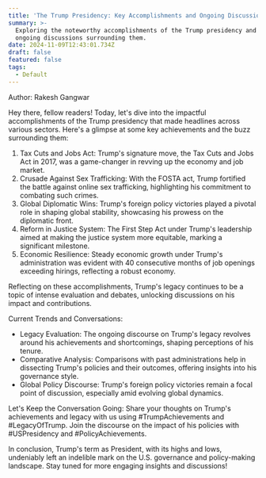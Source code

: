 ```yaml
---
title: 'The Trump Presidency: Key Accomplishments and Ongoing Discussions'
summary: >-
  Exploring the noteworthy accomplishments of the Trump presidency and the
  ongoing discussions surrounding them.
date: 2024-11-09T12:43:01.734Z
draft: false
featured: false
tags:
  - Default
---
```


Author: Rakesh Gangwar

Hey there, fellow readers! Today, let's dive into the impactful accomplishments of the Trump presidency that made headlines across various sectors. Here's a glimpse at some key achievements and the buzz surrounding them:

1. Tax Cuts and Jobs Act: Trump's signature move, the Tax Cuts and Jobs Act in 2017, was a game-changer in revving up the economy and job market.
2. Crusade Against Sex Trafficking: With the FOSTA act, Trump fortified the battle against online sex trafficking, highlighting his commitment to combating such crimes.
3. Global Diplomatic Wins: Trump's foreign policy victories played a pivotal role in shaping global stability, showcasing his prowess on the diplomatic front.
4. Reform in Justice System: The First Step Act under Trump's leadership aimed at making the justice system more equitable, marking a significant milestone.
5. Economic Resilience: Steady economic growth under Trump's administration was evident with 40 consecutive months of job openings exceeding hirings, reflecting a robust economy.

Reflecting on these accomplishments, Trump's legacy continues to be a topic of intense evaluation and debates, unlocking discussions on his impact and contributions.

Current Trends and Conversations:

* Legacy Evaluation: The ongoing discourse on Trump's legacy revolves around his achievements and shortcomings, shaping perceptions of his tenure.
* Comparative Analysis: Comparisons with past administrations help in dissecting Trump's policies and their outcomes, offering insights into his governance style.
* Global Policy Discourse: Trump's foreign policy victories remain a focal point of discussion, especially amid evolving global dynamics.

Let's Keep the Conversation Going: Share your thoughts on Trump's achievements and legacy with us using #TrumpAchievements and #LegacyOfTrump. Join the discourse on the impact of his policies with #USPresidency and #PolicyAchievements.

In conclusion, Trump's term as President, with its highs and lows, undeniably left an indelible mark on the U.S. governance and policy-making landscape. Stay tuned for more engaging insights and discussions!
